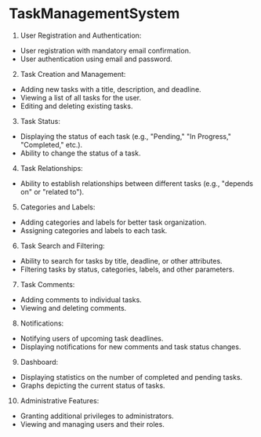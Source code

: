 # TaskManagementSystem
1. User Registration and Authentication:
   
- User registration with mandatory email confirmation.
- User authentication using email and password.
  
2. Task Creation and Management:
  
- Adding new tasks with a title, description, and deadline.
- Viewing a list of all tasks for the user.
- Editing and deleting existing tasks.
  
3. Task Status:

- Displaying the status of each task (e.g., "Pending," "In Progress," "Completed," etc.).
- Ability to change the status of a task.
  
4. Task Relationships:

 - Ability to establish relationships between different tasks (e.g., "depends on" or "related to").
   
5. Categories and Labels:

- Adding categories and labels for better task organization.
- Assigning categories and labels to each task.
  
6. Task Search and Filtering:

- Ability to search for tasks by title, deadline, or other attributes.
- Filtering tasks by status, categories, labels, and other parameters.
  
7. Task Comments:

- Adding comments to individual tasks.
- Viewing and deleting comments.

8. Notifications:

- Notifying users of upcoming task deadlines.
- Displaying notifications for new comments and task status changes.
  
9. Dashboard:

- Displaying statistics on the number of completed and pending tasks.
- Graphs depicting the current status of tasks.

10. Administrative Features:
    
- Granting additional privileges to administrators.
- Viewing and managing users and their roles.
